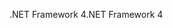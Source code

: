 <span data-ttu-id="63c21-101">.NET Framework 4</span><span class="sxs-lookup"><span data-stu-id="63c21-101">.NET Framework 4</span></span>